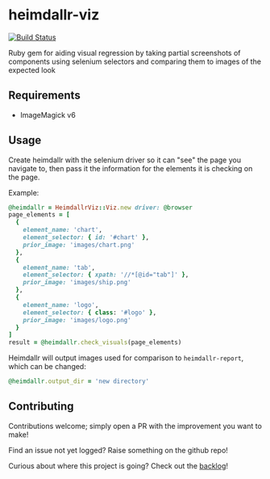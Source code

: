 # heimdallr-viz

[![Build Status](https://travis-ci.org/araneforseti/heimdallr-viz.svg?branch=master)](https://travis-ci.org/araneforseti/heimdallr-viz)

Ruby gem for aiding visual regression by taking partial screenshots of components using selenium selectors and comparing them to images of the expected look

## Requirements

* ImageMagick v6

## Usage

Create heimdallr with the selenium driver so it can "see" the page you navigate to, then pass it the information for the elements it is checking on the page.

Example:

```ruby
@heimdallr = HeimdallrViz::Viz.new driver: @browser
page_elements = [
  {
    element_name: 'chart',
    element_selector: { id: '#chart' },
    prior_image: 'images/chart.png'
  },
  {
    element_name: 'tab',
    element_selector: { xpath: '//*[@id="tab"]' },
    prior_image: 'images/ship.png'
  },
  {
    element_name: 'logo',
    element_selector: { class: '#logo' },
    prior_image: 'images/logo.png'
  }
]
result = @heimdallr.check_visuals(page_elements)
```

Heimdallr will output images used for comparison to `heimdallr-report`, which can be changed:

```ruby
@heimdallr.output_dir = 'new directory'
```

## Contributing

Contributions welcome; simply open a PR with the improvement you want to make!

Find an issue not yet logged? Raise something on the github repo!

Curious about where this project is going? Check out the [backlog](https://trello.com/b/g5AbHzjh/heimdallr-viz)!